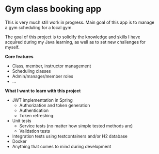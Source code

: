 # Gym class booking app
This is very much still work in progress. Main goal of this app is to manage a gym scheduling for a local gym.

The goal of this project is to solidify the knowledge and skills I have acquired during my Java learning, as well as to set new challenges for myself.

**Core features**
- Class, member, instructor management
- Scheduling classes
- Admin/manager/member roles
- ...

**What I want to learn with this project**
- JWT implementation in Spring
  - Authorization and token generation
  - Authentication
  - Token refreshing
- Unit tests
  - Service tests (no matter how simple tested methods are)
  - Validation tests
- Integration tests using testcontainers and/or H2 database
- Docker
- Anything that comes to mind during development